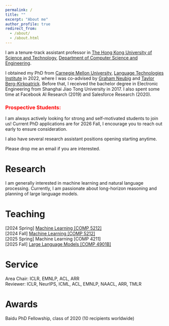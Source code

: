 ```yaml
---
permalink: /
title: ""
excerpt: "About me"
author_profile: true
redirect_from: 
  - /about/
  - /about.html
---
```


<!-- ## About Me -->
I am a tenure-track assistant professor in [The Hong Kong University of Science and Technology](https://hkust.edu.hk), [Department of Computer Science and Engineering](https://cse.hkust.edu.hk). 
<!-- in [Shanghai Jiao Tong University](https://www.sjtu.edu.cn/), [John Hopcroft Center for Computer Science](http://jhc.sjtu.edu.cn/). -->
I obtained my PhD from [Carnegie Mellon University](https://www.cmu.edu), [Language Technologies Institute](https://www.lti.cs.cmu.edu) in 2022, where I was co-advised by [Graham Neubig](http://www.phontron.com) and [Taylor Berg-Kirkpatrick](https://cseweb.ucsd.edu/~tberg/). Before that, I received the bachelor degree in Electronic Engineering from Shanghai Jiao Tong University in 2017. I also spent some time at Facebook AI Research (2019) and Salesforce Research (2020).  

<!-- I have interned at Facebook AI Research (2019), working with [Jiatao Gu](https://jiataogu.me) and [Marc'Aurelio Ranzato](https://ranzato.github.io); interned at Salesforce Research (2020), working with [Bryan McCann](https://bmccann.github.io); and visited Machine Learning Department of Carnegie Mellon University (2016), working with [Zhiting Hu](http://zhiting.ucsd.edu) and [Eric Xing](https://www.cs.cmu.edu/~epxing/).  -->

### <span style="color:red">Prospective Students:</span>
I am always actively looking for strong and self-motivated students to join us! Current PhD applications are for 2026 Fall, I encourage you to reach out early to ensure consideration. 
<!-- The PhD/Mphil positions in my group has been filled up for 2024 Fall.  -->
I also have several research assistant positions opening starting anytime.
<!-- at this moment I only host external visitors in exceptional cases, for example, if you have a good research background and work on projects that align with my interests well.  -->
Please drop me an email if you are interested.
<!-- I am always actively looking for strong and self-motivated students to join us! I have multiple PhD/Mphil openings starting in 2024 Fall at HKUST, as well as RA positions starting anytime. If you are interested, please drop me an email with your CV (the email subject line should include "Prospective PhD/Mphil/RA Student"). For 2024 Fall PhD/Mphil applicants, I encourage you to reach out as soon as possible to ensure consideration. I may not be able to respond to all emails, sorry.  -->


<!-- My research covers (latent-variable) generative models, controllable text generation, efficient text generation, and non-parametric language models.  -->


# Research
        
I am generally interested in machine learning and natural language processing. Currently, I am passionate about long-horizon reasoning and planning of large language models.

<!-- - complex reasoning ([Guided Decoding](https://arxiv.org/abs/2305.00633))  
- data-centric approaches ([Deita](https://arxiv.org/abs/2312.15685))
- evaluation of foundation models ([CEval](https://arxiv.org/abs/2305.08322), [Compression](https://arxiv.org/abs/2404.09937)) 
- LLM agents ([AgentBoard](https://arxiv.org/abs/2401.13178))
- parameter-efficient tuning -- efficiency, modular, composition ([Unify PEFT](https://arxiv.org/abs/2110.04366), [Compose PEFT](https://arxiv.org/abs/2306.14870))
- factuality -- method and evaluation ([FELM](https://arxiv.org/abs/2310.00741), [Calibration](https://arxiv.org/abs/2306.13063)) -->


# Teaching
[2024 Spring] [Machine Learning [COMP 5212]](/teaching/comp5212s24)  
[2024 Fall] [Machine Learning [COMP 5212]](/teaching/comp5212f24)  
[2025 Spring] Machine Learning [COMP 4211]  
[2025 Fall] [Large Language Models [COMP 4901B]](/teaching/comp4901bf25)

# Service
Area Chair: ICLR, EMNLP, ACL, ARR    
Reviewer: ICLR, NeurIPS, ICML, ACL, EMNLP, NAACL, ARR, TMLR

# Awards
Baidu PhD Fellowship, class of 2020 (10 recipients worldwide)  
<!-- National Scholarship in China (2014/2015/2016) -->
<!-- Outstanding Undergraduate Thesis in SJTU (top 1%)   -->

